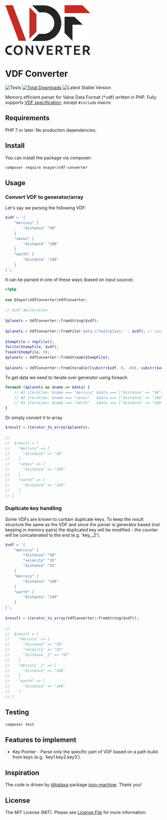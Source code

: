 ![](logo.png)

# VDF Converter

![Tests](https://github.com/exayer/vdf-converter/workflows/Tests/badge.svg)
[![Total Downloads](https://img.shields.io/packagist/dt/EXayer/vdf-converter)](https://packagist.org/packages/exayer/vdf-converter)
![Latest Stable Version](https://img.shields.io/packagist/v/exayer/vdf-converter)

Memory efficient parser for Valve Data Format (*.vdf) written in PHP.
Fully supports [VDF specification](https://developer.valvesoftware.com/wiki/KeyValues), except `#include` macro.

## Requirements

PHP 7 or later. No production dependencies.

## Install

You can install the package via composer:

``` bash
composer require exayer/vdf-converter
```

## Usage

### Convert VDF to generator/array

Let's say we parsing the following VDF:
```php
$vdf = '{
    "mercury" {
        "distance" "58"
    }
    "venus" {
        "distance" "108"
    }
    "earth" {
        "distance" "149"
    }
}';
```
It can be parsed in one of these ways (based on input source):
```php
<?php

use EXayer\VdfConverter\VdfConverter;

// $vdf declaration

$planets = VdfConverter::fromString($vdf);

$planets = VdfConverter::fromFile('data://text/plain,' . $vdf); // usually filename here

$tempFile = tmpfile();
fwrite($tempFile, $vdf);
fseek($tempFile, 0);
$planets = VdfConverter::fromStream($tempFile);

$planets = VdfConverter::fromIterable([substr($vdf, 0, -60), substr($vdf, -60)]);
```
To get data we need to iterate over generator using foreach
```php
foreach ($planets as $name => $data) {
    // #1 iteration: $name === "mercury" $data === ["distance" => "58"]
    // #2 iteration: $name === "venus"   $data === ["distance" => "108"]
    // #3 iteration: $name === "earth"   $data === ["distance" => "149"]
}
```
Or simply convert it to array

```php
$result = iterator_to_array($planets);

//
//  $result = [
//    "mercury" => [
//      "distance" => "58"
//    ]
//    "venus" => [
//      "distance" => "108"
//    ]
//    "earth" => [
//      "distance" => "149"
//    ]
// ]
```

### Duplicate key handling

Some VDFs are known to contain duplicate keys. 
To keep the result structure the same as the VDF and since the parser is generator based (not keeping in memory pairs) 
the duplicated key will be modified - the counter will be concatenated to the end (e.g. 'key__2').


```php
$vdf = '{
    "mercury" {
        "distance" "58"
        "velocity" "35"
        "distance" "92"
    }
    "mercury" {
        "distance" "108"
    }
    "earth" {
        "distance" "149"
    }
}';

$result = iterator_to_array(VdfConverter::fromString($vdf));

//
//  $result = [
//    "mercury" => [
//      "distance" => "58"
//      "velocity" => "35"
//      "distance__2" => "92"
//    ]
//    "mercury__2" => [
//      "distance" => "108"
//    ]
//    "earth" => [
//      "distance" => "149"
//    ]
// ]
```
## Testing

```bash
composer test
```

## Features to implement

* Key Pointer - Parse only the specific part of VDF based on a path build from keys (e.g. 'key1.key2.key3').

## Inspiration

The code is driven by [@halaxa](https://github.com/halaxa) package [json-machine](https://github.com/halaxa/json-machine). Thank you!
		
## License

The MIT License (MIT). Please see [License File](LICENSE.md) for more information.